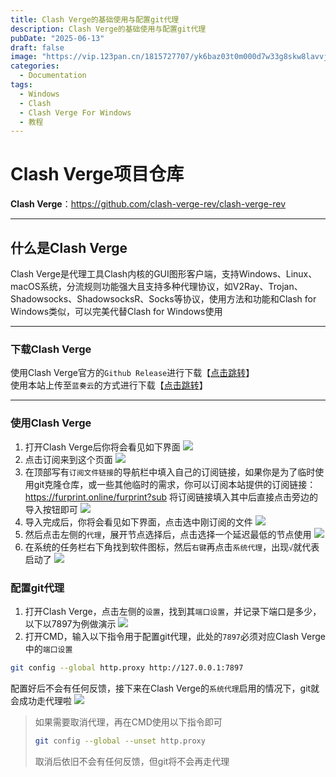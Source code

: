 ```yaml
---
title: Clash Verge的基础使用与配置git代理
description: Clash Verge的基础使用与配置git代理
pubDate: "2025-06-13"
draft: false
image: "https://vip.123pan.cn/1815727707/yk6baz03t0m000d7w33g8skw8lavvjroDIYPAIUvAwUOAvxvAdrxAa==.png"
categories:
  - Documentation
tags:
  - Windows
  - Clash
  - Clash Verge For Windows
  - 教程
---
```


# Clash Verge项目仓库
**Clash Verge**：https://github.com/clash-verge-rev/clash-verge-rev
***
## 什么是Clash Verge
Clash Verge是代理工具Clash内核的GUI图形客户端，支持Windows、Linux、macOS系统，分流规则功能强大且支持多种代理协议，如V2Ray、Trojan、Shadowsocks、ShadowsocksR、Socks等协议，使用方法和功能和Clash for Windows类似，可以完美代替Clash for Windows使用
***
### 下载Clash Verge
使用Clash Verge官方的`Github Release`进行下载【[点击跳转](https://github.com/clash-verge-rev/clash-verge-rev/releases/tag/v2.2.3)】  
使用本站上传至`蓝奏云`的方式进行下载【[点击跳转](https://haman.lanzoul.com/iwnTg2ynx6aj)】
***
### 使用Clash Verge
1. 打开Clash Verge后你将会看见如下界面
![](https://vip.123pan.cn/1815727707/yk6baz03t0n000d7w33h277pb1k59ehqDIYPAIUvAwUOAvxvAdrxAa==.png)
2. 点击订阅来到这个页面
![](https://vip.123pan.cn/1815727707/ymjew503t0m000d7w32xrobeg43wash8DIYPAIUvAwUOAvxvAdrxAa==.png)
3. 在顶部写有`订阅文件链接`的导航栏中填入自己的订阅链接，如果你是为了临时使用git克隆仓库，或一些其他临时的需求，你可以订阅本站提供的订阅链接：https://furprint.online/furprint?sub 将订阅链接填入其中后直接点击旁边的导入按钮即可
![](https://vip.123pan.cn/1815727707/yk6baz03t0l000d7w33fgb4uqtowi9ubDIYPAIUvAwUOAvxvAdrxAa==.png)
4. 导入完成后，你将会看见如下界面，点击选中刚订阅的文件
![](https://vip.123pan.cn/1815727707/yk6baz03t0m000d7w33g9msf1n4ixx17DIYPAIUvAwUOAvxvAdrxAa==.png)
5. 然后点击左侧的`代理`，展开节点选择后，点击选择一个延迟最低的节点使用
![](https://vip.123pan.cn/1815727707/yk6baz03t0n000d7w33h277q4sk5a0ntDIYPAIUvAwUOAvxvAdrxAa==.png)
6. 在系统的任务栏右下角找到软件图标，然后`右键`再点击`系统代理`，出现`√`就代表启动了
![](https://vip.123pan.cn/1815727707/yk6baz03t0l000d7w33fgb4veoowj1rrDIYPAIUvAwUOAvxvAdrxAa==.png)
### 配置git代理
1. 打开Clash Verge，点击左侧的`设置`，找到其`端口设置`，并记录下端口是多少，以下以7897为例做演示
![](https://vip.123pan.cn/1815727707/ymjew503t0n000d7w32y6hpusijinh65DIYPAIUvAwUOAvxvAdrxAa==.png)
2. 打开CMD，输入以下指令用于配置git代理，此处的`7897`必须对应Clash Verge中的`端口设置`
```bash
git config --global http.proxy http://127.0.0.1:7897
```
配置好后不会有任何反馈，接下来在Clash Verge的`系统代理`启用的情况下，git就会成功走代理啦
![](https://vip.123pan.cn/1815727707/yk6baz03t0m000d7w33g9msfz64iyst4DIYPAIUvAwUOAvxvAdrxAa==.png)
> 如果需要取消代理，再在CMD使用以下指令即可
> ```bash
> git config --global --unset http.proxy
> ```
> 取消后依旧不会有任何反馈，但git将不会再走代理